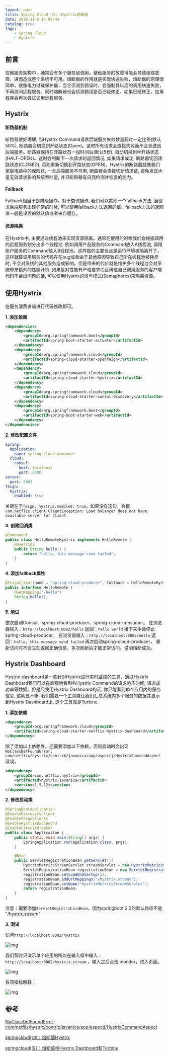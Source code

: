 ```yaml
---
layout: post
title: Spring Cloud（八）：Hystrix熔断器
date: 2018-11-5 14:09:44
catalog: true
tags:
    - Spring Cloud
    - Hystrix
---
```


## 前言

在微服务架构中，通常会有多个服务层调用，基础服务的故障可能会导致级联故障，进而造成整个系统不可用。熔断器的作用就是实现快速失败，熔断器的原理很简单，就像电力过载保护器，当它侦测到错误时，会强制其以后的调用快速失败，不再访问远程服务。同时熔断器也会侦测错误是否已经修正，如果已经修正，应用程序会再次尝试调用远程服务。

## Hystrix

#### 断路器机制

断路器很好理解, 当Hystrix Command请求后端服务失败数量超过一定比例(默认50%), 断路器会切换到开路状态(Open)。这时所有请求会直接失败而不会发送到后端服务。断路器保持在开路状态一段时间后(默认5秒), 自动切换到半开路状态(HALF-OPEN)。这时会判断下一次请求的返回情况, 如果请求成功, 断路器切回闭路状态(CLOSED), 否则重新切换到开路状态(OPEN)。Hystrix的断路器就像我们家庭电路中的保险丝, 一旦后端服务不可用, 断路器会直接切断请求链, 避免发送大量无效请求影响系统吞吐量, 并且断路器有自我检测并恢复的能力。

#### Fallback

Fallback相当于是降级操作。对于查询操作, 我们可以实现一个fallback方法, 当请求后端服务出现异常的时候, 可以使用fallback方法返回的值。fallback方法的返回值一般是设置的默认值或者来自缓存。

#### 资源隔离

在Hystrix中, 主要通过线程池来实现资源隔离。通常在使用的时候我们会根据调用的远程服务划分出多个线程池. 例如调用产品服务的Command放入A线程池, 调用账户服务的Command放入B线程池。这样做的主要优点是运行环境被隔离开了。这样就算调用服务的代码存在bug或者由于其他原因导致自己所在线程池被耗尽时, 不会对系统的其他服务造成影响。但是带来的代价就是维护多个线程池会对系统带来额外的性能开销. 如果是对性能有严格要求而且确信自己调用服务的客户端代码不会出问题的话, 可以使用Hystrix的信号模式(Semaphores)来隔离资源。

## 使用Hystrix

在服务消费者端进行代码修改即可。

**1. 添加依赖**

```xml
<dependencies>
    <dependency>
        <groupId>org.springframework.boot</groupId>
        <artifactId>spring-boot-starter-actuator</artifactId>
    </dependency>
    <dependency>
        <groupId>org.springframework.cloud</groupId>
        <artifactId>spring-cloud-starter-openfeign</artifactId>
    </dependency>
    <dependency>
        <groupId>org.springframework.cloud</groupId>
        <artifactId>spring-cloud-starter-hystrix</artifactId>
    </dependency>
    <dependency>
        <groupId>org.springframework.cloud</groupId>
        <artifactId>spring-cloud-starter-consul-discovery</artifactId>
    </dependency>
    <dependency>
        <groupId>org.springframework.boot</groupId>
        <artifactId>spring-boot-starter-web</artifactId>
    </dependency>
</dependencies>
```

**2. 修改配置文件**

```yml
spring:
  application:
    name: spring-cloud-comsumer
  cloud:
    consul:
      host: localhost
      port: 8500
server:
  port: 8082
feign:
  hystrix:
    enabled: true
```

关键在于`feign. hystrix.enabled: true`，如果没有这句，会报`com.netflix.client.ClientException: Load balancer does not have available server for client`

**3. 创建回调类**

```java
@Component
public class HelloRemoteHystrix implements HelloRemote {
    @Override
    public String hello() {
        return "hello, this message send failed";
    }
}
```

**4. 添加fallback属性**

```java
@FeignClient(name = "spring-cloud-producer", fallback = HelloRemoteHystrix.class)
public interface HelloRemote {
    @GetMapping("/hello")
    String hello();
}
```

**5. 测试**

依次启动Consul、spring-cloud-producer、spring-cloud-consumer。
在浏览器输入：`http://localhost:8082/hello`
返回：`hello world`
接下来手动停止spring-cloud-producer，
在浏览器输入：`http://localhost:8082/hello`
返回：`hello, this message send failed`
再次启动spring-cloud-producer，
重新访问时不会立刻返回正确信息，多次刷新后才能正常访问。说明熔断成功。

## Hystrix Dashboard

Hystrix-dashboard是一款针对Hystrix进行实时监控的工具，通过Hystrix Dashboard我们可以在直观地看到各Hystrix Command的请求响应时间, 请求成功率等数据。但是只使用Hystrix Dashboard的话, 你只能看到单个应用内的服务信息, 这明显不够. 我们需要一个工具能让我们汇总系统内多个服务的数据并显示到Hystrix Dashboard上, 这个工具就是Turbine.

**1. 添加依赖**

```xml
<dependency>
    <groupId>org.springframework.cloud</groupId>
    <artifactId>spring-cloud-starter-netflix-hystrix-dashboard</artifactId>
</dependency>
```

除了添加以上依赖外，还需要添加以下依赖，否则启动时会出现`NoClassDefFoundError: com/netflix/hystrix/contrib/javanica/aop/aspectj/HystrixCommandAspect`错误。

```xml
<dependency>
    <groupId>com.netflix.hystrix</groupId>
    <artifactId>hystrix-javanica</artifactId>
    <version>1.5.12</version>
</dependency>
```

**2. 修改启动类**

```java
@SpringBootApplication
@EnableDiscoveryClient
@EnableFeignClients
@EnableHystrixDashboard
@EnableCircuitBreaker
public class Application {
    public static void main(String[] args) {
        SpringApplication.run(Application.class, args);
    }

    @Bean
    public ServletRegistrationBean getServlet(){
        HystrixMetricsStreamServlet streamServlet = new HystrixMetricsStreamServlet();
        ServletRegistrationBean registrationBean = new ServletRegistrationBean(streamServlet);
        registrationBean.setLoadOnStartup(1);
        registrationBean.addUrlMappings("/hystrix.stream");
        registrationBean.setName("HystrixMetricsStreamServlet");
        return registrationBean;
    }
}
```

注意：需要添加`ServletRegistrationBean`，因为springboot 2.0的默认路径不是 "/hystrix.stream"

**3. 测试**

访问`http://localhost:8082/hystrix`

![img](../../../../img/in-post/post-spring-cloud/img3.png)

我们暂时只演示单个应用的所以在输入框中输入： `http://localhost:8082/hystrix.stream` ，输入之后点击 monitor，进入页面。

![img](../../../../img/in-post/post-spring-cloud/img4.png)

各项指标解释：

![img](../../../../img/in-post/post-spring-cloud/img5.png)

## 参考

[
NoClassDefFoundError: com/netflix/hystrix/contrib/javanica/aop/aspectj/HystrixCommandAspect](https://blog.csdn.net/superdangbo/article/details/78773590)

[springcloud(四)：熔断器Hystrix](http://www.ityouknow.com/springcloud/2017/05/16/springcloud-hystrix.html)

[springcloud(五)：熔断监控Hystrix Dashboard和Turbine](http://www.ityouknow.com/springcloud/2017/05/18/hystrix-dashboard-turbine.html)